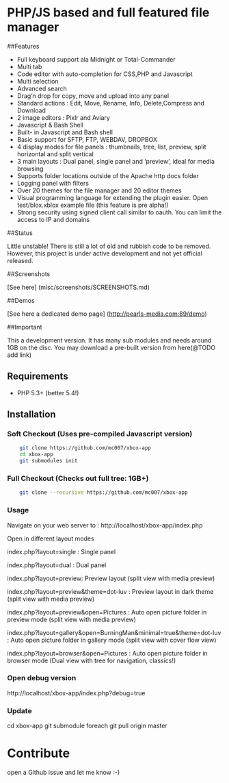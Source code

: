 PHP/JS based and full featured file manager
===========================================

##Features
 
 - Full keyboard support ala Midnight or Total-Commander 
 - Multi tab 
 - Code editor with auto-completion for CSS,PHP and Javascript 
 - Multi selection
 - Advanced search
 - Drag’n drop for copy, move and upload into any panel
 - Standard actions : Edit, Move, Rename, Info, Delete,Compress and Download
 - 2 image editors : Pixlr and Aviary
 - Javascript & Bash Shell
 - Built- in Javascript and Bash shell
 - Basic support for SFTP, FTP, WEBDAV, DROPBOX
 - 4 display modes for file panels : thumbnails, tree, list, preview, split horizontal and split vertical
 - 3 main layouts : Dual panel, single panel and ‘preview’, ideal for media browsing
 - Supports folder locations outside of the Apache http docs folder
 - Logging panel with filters
 - Over 20 themes for the file manager and 20 editor themes
 - Visual programming language for extending the plugin easier. Open test/blox.xblox example file (this feature is pre alpha!)
 - Strong security using signed client call similar to oauth. You can limit the access to IP and domains

##Status

Little unstable! There is still a lot of old and rubbish code to be removed. However, this project is under active development and not yet official released.


##Screenshots

[See here] (misc/screenshots/SCREENSHOTS.md)

##Demos

[See here a dedicated demo page] (http://pearls-media.com:89/demo)


##Important

This a development version. It has many sub modules and needs around 1GB on the disc. You may download a pre-built version from here(@TODO add link) 

## Requirements 

- PHP 5.3+ (better 5.4!)

## Installation 

### Soft Checkout (Uses pre-compiled Javascript version)

``` bash 
    git clone https://github.com/mc007/xbox-app
    cd xbox-app
    git submodules init
```

### Full Checkout (Checks out full tree: 1GB+)

``` bash 
    git clone --recursive https://github.com/mc007/xbox-app    
```

### Usage

Navigate on your web server to : http://localhost/xbox-app/index.php

Open in different layout modes 

index.php?layout=single : Single panel

index.php?layout=dual : Dual panel

index.php?layout=preview:  Preview layout (split view with media preview)

index.php?layout=preview&theme=dot-luv : Preview layout in dark theme (split view with media preview)

index.php?layout=preview&open=Pictures : Auto open picture folder in preview mode (split view with media preview)

index.php?layout=gallery&open=BurningMan&minimal=true&theme=dot-luv : Auto open picture folder in gallery mode (split view with cover flow view)

index.php?layout=browser&open=Pictures : Auto open picture folder in browser mode (Dual view with tree for navigation, classics!)

  
### Open debug version 

http://localhost/xbox-app/index.php?debug=true

### Update 

cd xbox-app
git submodule foreach git pull origin master

# Contribute

open a Github issue and let me know :-)

